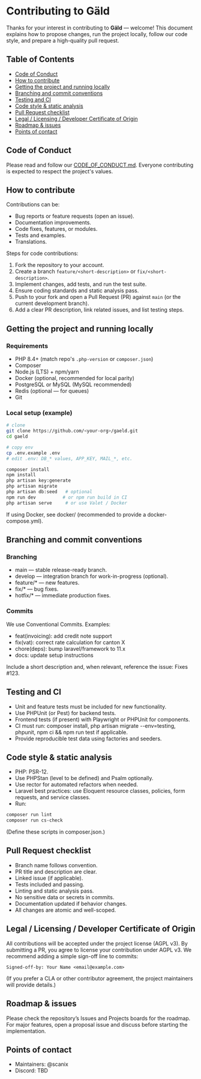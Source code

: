 # Contributing to Gäld

Thanks for your interest in contributing to **Gäld** — welcome! This document explains how to propose changes, run the project locally, follow our code style, and prepare a high-quality pull request.

## Table of Contents

-   [Code of Conduct](#code-of-conduct)
-   [How to contribute](#how-to-contribute)
-   [Getting the project and running locally](#getting-the-project-and-running-locally)
-   [Branching and commit conventions](#branching-and-commit-conventions)
-   [Testing and CI](#testing-and-ci)
-   [Code style & static analysis](#code-style--static-analysis)
-   [Pull Request checklist](#pull-request-checklist)
-   [Legal / Licensing / Developer Certificate of Origin](#legal--licensing--developer-certificate-of-origin)
-   [Roadmap & issues](#roadmap--issues)
-   [Points of contact](#points-of-contact)

## Code of Conduct

Please read and follow our [CODE_OF_CONDUCT.md](CODE_OF_CONDUCT.md). Everyone contributing is expected to respect the project's values.

## How to contribute

Contributions can be:

-   Bug reports or feature requests (open an issue).
-   Documentation improvements.
-   Code fixes, features, or modules.
-   Tests and examples.
-   Translations.

Steps for code contributions:

1. Fork the repository to your account.
2. Create a branch `feature/<short-description>` or `fix/<short-description>`.
3. Implement changes, add tests, and run the test suite.
4. Ensure coding standards and static analysis pass.
5. Push to your fork and open a Pull Request (PR) against `main` (or the current development branch).
6. Add a clear PR description, link related issues, and list testing steps.

## Getting the project and running locally

### Requirements

-   PHP 8.4+ (match repo's `.php-version` or `composer.json`)
-   Composer
-   Node.js (LTS) + npm/yarn
-   Docker (optional, recommended for local parity)
-   PostgreSQL or MySQL (MySQL recommended)
-   Redis (optional — for queues)
-   Git

### Local setup (example)

```bash
# clone
git clone https://github.com/<your-org>/gaeld.git
cd gaeld

# copy env
cp .env.example .env
# edit .env: DB_* values, APP_KEY, MAIL_*, etc.

composer install
npm install
php artisan key:generate
php artisan migrate
php artisan db:seed   # optional
npm run dev          # or npm run build in CI
php artisan serve     # or use Valet / Docker
```

If using Docker, see docker/ (recommended to provide a docker-compose.yml).

## Branching and commit conventions

### Branching

-   main — stable release-ready branch.
-   develop — integration branch for work-in-progress (optional).
-   feature/\* — new features.
-   fix/\* — bug fixes.
-   hotfix/\* — immediate production fixes.

### Commits

We use Conventional Commits. Examples:

-   feat(invoicing): add credit note support
-   fix(vat): correct rate calculation for canton X
-   chore(deps): bump laravel/framework to 11.x
-   docs: update setup instructions

Include a short description and, when relevant, reference the issue: Fixes #123.

## Testing and CI

-   Unit and feature tests must be included for new functionality.
-   Use PHPUnit (or Pest) for backend tests.
-   Frontend tests (if present) with Playwright or PHPUnit for components.
-   CI must run: composer install, php artisan migrate --env=testing, phpunit, npm ci && npm run test if applicable.
-   Provide reproducible test data using factories and seeders.

## Code style & static analysis

-   PHP: PSR-12.
-   Use PHPStan (level to be defined) and Psalm optionally.
-   Use rector for automated refactors when needed.
-   Laravel best practices: use Eloquent resource classes, policies, form requests, and service classes.
-   Run:

```bash
composer run lint
composer run cs-check
```

(Define these scripts in composer.json.)

## Pull Request checklist

-   Branch name follows convention.
-   PR title and description are clear.
-   Linked issue (if applicable).
-   Tests included and passing.
-   Linting and static analysis pass.
-   No sensitive data or secrets in commits.
-   Documentation updated if behavior changes.
-   All changes are atomic and well-scoped.

## Legal / Licensing / Developer Certificate of Origin

All contributions will be accepted under the project license (AGPL v3). By submitting a PR, you agree to license your contribution under AGPL v3. We recommend adding a simple sign-off line to commits:

```
Signed-off-by: Your Name <email@example.com>
```

(If you prefer a CLA or other contributor agreement, the project maintainers will provide details.)

## Roadmap & issues

Please check the repository’s Issues and Projects boards for the roadmap. For major features, open a proposal issue and discuss before starting the implementation.

## Points of contact

-   Maintainers: @scanix
-   Discord: TBD
